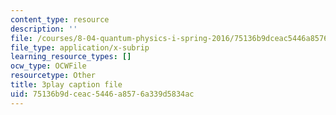 ```yaml
---
content_type: resource
description: ''
file: /courses/8-04-quantum-physics-i-spring-2016/75136b9dceac5446a8576a339d5834ac_3_qvO8bKGus.vtt
file_type: application/x-subrip
learning_resource_types: []
ocw_type: OCWFile
resourcetype: Other
title: 3play caption file
uid: 75136b9d-ceac-5446-a857-6a339d5834ac
---
```

